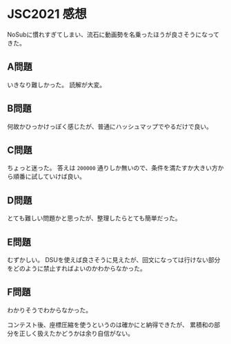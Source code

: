 # JSC2021 感想

NoSubに慣れすぎてしまい、流石に動画勢を名乗ったほうが良さそうになってきた。

## A問題

いきなり難しかった。
読解が大変。

## B問題

何故かひっかけっぽく感じたが、普通にハッシュマップでやるだけで良い。

## C問題

ちょっと迷った。
答えは `200000` 通りしか無いので、条件を満たすか大きい方から順番に試していけば良い。

## D問題

とても難しい問題かと思ったが、整理したらとても簡単だった。

## E問題

むずかしい。
DSUを使えば良さそうに見えたが、回文になっては行けない部分をどのように禁止すればよいのかわからなかった。

## F問題

わかりそうでわからなかった。

コンテスト後、座標圧縮を使うというのは確かにと納得できたが、
累積和の部分を正しく扱えたかどうかは余り自信がない。
